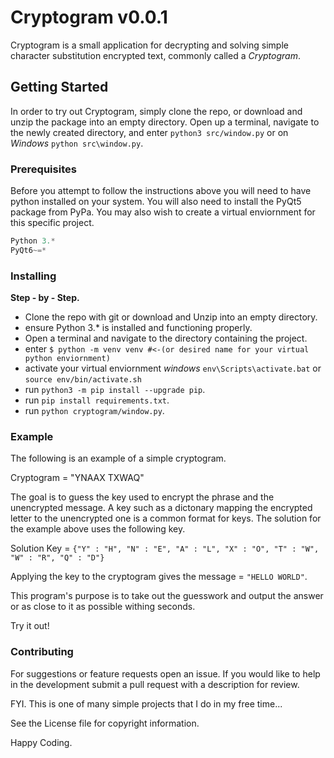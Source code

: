 # Cryptogram v0.0.1

Cryptogram is a small application for decrypting and solving simple character substitution encrypted text, commonly called a *Cryptogram*.

## Getting Started

In order to try out Cryptogram, simply clone the repo, or download and unzip the package into an empty directory.
Open up a terminal, navigate to the newly created directory, and enter `python3 src/window.py`
or on *Windows* `python src\window.py`.

### Prerequisites

Before you attempt to follow the instructions above you will need to have python installed on your system.
You will also need to install the PyQt5 package from PyPa.  You may also wish to create a virtual enviornment
for this specific project.

```python
Python 3.*
PyQt6~=*
```

### Installing

**Step - by - Step.**

- Clone the repo with git or download and Unzip into an empty directory.
- ensure Python 3.* is installed and functioning properly.
- Open a terminal and navigate to the directory containing the project.
- enter `$ python -m venv venv #<-(or desired name for your virtual python enviornment)`
- activate your virtual enviornment *windows* `env\Scripts\activate.bat`  or `source env/bin/activate.sh`
- run `python3 -m pip install --upgrade pip`.
- run `pip install requirements.txt`.
- run `python cryptogram/window.py`.

### Example

The following is an example of a simple cryptogram.

Cryptogram = "YNAAX TXWAQ"

The goal is to guess the key used to encrypt the phrase and the unencrypted message.
A key such as a dictonary mapping the encrypted letter to the unencrypted one is a common format for keys.
The solution for the example above uses the following key.

Solution Key = `{"Y" : "H", "N" : "E", "A" : "L", "X" : "O", "T" : "W", "W" : "R", "Q" : "D"}`

Applying the key to the cryptogram gives the message = `"HELLO WORLD"`.

This program's purpose is to take out the guesswork and output the answer or as close to it as possible withing seconds.

Try it out!

### Contributing

For suggestions or feature requests open an issue.  If you would like to help in the development submit a pull request with a description for review.

FYI. This is one of many simple projects that I do in my free time...

See the License file for copyright information.

Happy Coding.

